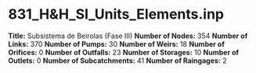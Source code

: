 # 831_H&H_SI_Units_Elements.inp
**Title:** Subsistema de Beirolas (Fase III)
**Number of Nodes:** 354
**Number of Links:** 370
**Number of Pumps:** 30
**Number of Weirs:** 18
**Number of Orifices:** 0
**Number of Outfalls:** 23
**Number of Storages:** 10
**Number of Outlets:** 0
**Number of Subcatchments:** 41
**Number of Raingages:** 2
